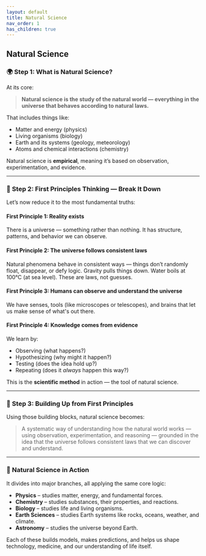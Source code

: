 ```yaml
---
layout: default
title: Natural Science
nav_order: 1
has_children: true
---
```


## Natural Science

### 🌍 Step 1: What is Natural Science?

At its core:

> **Natural science is the study of the natural world — everything in the universe that behaves according to natural laws.**

That includes things like:

* Matter and energy (physics)
* Living organisms (biology)
* Earth and its systems (geology, meteorology)
* Atoms and chemical interactions (chemistry)

Natural science is **empirical**, meaning it’s based on observation, experimentation, and evidence.

---

### 🧠 Step 2: First Principles Thinking — Break It Down

Let’s now reduce it to the most fundamental truths:

#### First Principle 1: Reality exists

There is a universe — something rather than nothing. It has structure, patterns, and behavior we can observe.

#### First Principle 2: The universe follows consistent laws

Natural phenomena behave in consistent ways — things don’t randomly float, disappear, or defy logic. Gravity pulls things down. Water boils at 100°C (at sea level). These are laws, not guesses.

#### First Principle 3: Humans can observe and understand the universe

We have senses, tools (like microscopes or telescopes), and brains that let us make sense of what's out there.

#### First Principle 4: Knowledge comes from evidence

We learn by:

* Observing (what happens?)
* Hypothesizing (why might it happen?)
* Testing (does the idea hold up?)
* Repeating (does it *always* happen this way?)

This is the **scientific method** in action — the tool of natural science.

---

### 🧬 Step 3: Building Up from First Principles

Using those building blocks, natural science becomes:

> A systematic way of understanding how the natural world works — using observation, experimentation, and reasoning — grounded in the idea that the universe follows consistent laws that we can discover and understand.

---

### 🔬 Natural Science in Action

It divides into major branches, all applying the same core logic:

* **Physics** – studies matter, energy, and fundamental forces.
* **Chemistry** – studies substances, their properties, and reactions.
* **Biology** – studies life and living organisms.
* **Earth Sciences** – studies Earth systems like rocks, oceans, weather, and climate.
* **Astronomy** – studies the universe beyond Earth.

Each of these builds models, makes predictions, and helps us shape technology, medicine, and our understanding of life itself.
